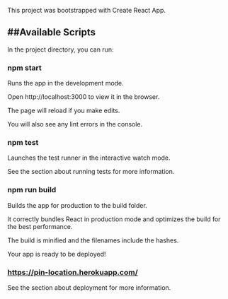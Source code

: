 This project was bootstrapped with Create React App.

##Available Scripts
---
In the project directory, you can run:

### npm start

Runs the app in the development mode.

Open http://localhost:3000 to view it in the browser.

The page will reload if you make edits.

You will also see any lint errors in the console.

### npm test

Launches the test runner in the interactive watch mode.

See the section about running tests for more information.

### npm run build

Builds the app for production to the build folder.

It correctly bundles React in production mode and optimizes the build for the best performance.

The build is minified and the filenames include the hashes.

Your app is ready to be deployed!

### https://pin-location.herokuapp.com/

See the section about deployment for more information.
